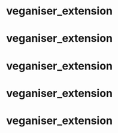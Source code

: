 # veganiser_extension
# veganiser_extension
# veganiser_extension
# veganiser_extension
# veganiser_extension
